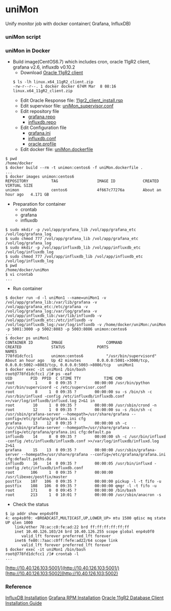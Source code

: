 # uniMon
Unify monitor job with docker container( Grafana, InfluxDB)
 
### uniMon script

 
### uniMon in Docker

* Build image(CentOS6.7) which includes cron, oracle 11gR2 client, grafana v2.6, influxdb v0.10.2
	- Download [Oracle 11gR2 client]()
	```
	$ ls -lh linux.x64_11gR2_client.zip 
	-rw-r--r--. 1 docker docker 674M Mar  8 08:16 linux.x64_11gR2_client.zip
	```
	- Edit Oracle Response file: [11gr2_client_install.rsp](11gr2_client_install.rsp)
	- Edit supervisor file: [uniMon_supervisor.conf](uniMon_supervisor.conf)
	- Edit repository file
		- [grafana.repo](grafana.repo)
		- [influxdb.repo](influxdb.repo)
	- Edit Configuration file 
		- [grafana.ini](grafana.ini)
		- [influxdb.conf](influxdb.conf)
		- [oracle.profile](oracle.profile)
	- Edit docker file: [uniMon.dockerfile](uniMon.dockerfile) 

```
$ pwd
/home/docker
$ docker build --rm -t unimon:centos6 -f uniMon.dockerfile .
...
$ docker images unimon:centos6
REPOSITORY          TAG                 IMAGE ID            CREATED             VIRTUAL SIZE
unimon              centos6             4f667c77276a        About an hour ago   4.171 GB
```

* Preparation for container
	- crontab
	- grafana 
	- influxdb	

```
$ sudo mkdir -p /vol/app/grafana_lib /vol/app/grafana_etc /vol/log/grafana_log
$ sudo chmod 777 /vol/app/grafana_lib /vol/app/grafana_etc /vol/log/grafana_log
$ sudo mkdir -p /vol/app/influxdb_lib /vol/app/influxdb_etc /vol/log/influxdb_log
$ sudo chmod 777 /vol/app/influxdb_lib /vol/app/influxdb_etc /vol/log/influxdb_log
$ pwd
/home/docker/uniMon
$ vi crontab
...

```

* Run container

```
$ docker run -d -l uniMon1 --name=uniMon1 -v /vol/app/grafana_lib:/var/lib/grafana -v /vol/app/grafana_etc:/etc/grafana -v /vol/log/grafana_log:/var/log/grafana -v /vol/app/influxdb_lib:/var/lib/influxdb -v /vol/app/influxdb_etc:/etc/influxdb -v /vol/log/influxdb_log:/var/log/influxdb -v /home/docker/uniMon:/uniMon -p 5001:3000 -p 5002:8083 -p 5003:8086 unimon:centos6
...
$ docker ps uniMon1
CONTAINER ID        IMAGE                   COMMAND                  CREATED             STATUS              PORTS                                                                    NAMES
778fd1dcfcc1        unimon:centos6          "/usr/bin/supervisord"   About an hour ago   Up 42 minutes       0.0.0.0:5001->3000/tcp, 0.0.0.0:5002->8083/tcp, 0.0.0.0:5003->8086/tcp   uniMon1
$ docker exec -it uniMon1 /bin/bash
root@778fd1dcfcc1 /]# ps -eaf
UID        PID  PPID  C STIME TTY          TIME CMD
root         1     0  0 09:35 ?        00:00:00 /usr/bin/python /usr/bin/supervisord -c /etc/supervisor.conf
root         8     1  0 09:35 ?        00:00:00 su -s /bin/sh -c /usr/bin/influxd -config /etc/influxdb/influxdb.conf >>/var/log/influxdb/influxd.log 2>&1 in
root        10     1  0 09:35 ?        00:00:00 /usr/sbin/crond -n
root        12     1  0 09:35 ?        00:00:00 su -s /bin/sh -c /usr/sbin/grafana-server --homepath=/usr/share/grafana --config=/etc/grafana/grafana.ini cfg
grafana     13    12  0 09:35 ?        00:00:00 sh -c /usr/sbin/grafana-server --homepath=/usr/share/grafana --config=/etc/grafana/grafana.ini cfg:default.pa
influxdb    14     8  0 09:35 ?        00:00:00 sh -c /usr/bin/influxd -config /etc/influxdb/influxdb.conf >>/var/log/influxdb/influxd.log 2>&1
grafana     15    13  0 09:35 ?        00:00:00 /usr/sbin/grafana-server --homepath=/usr/share/grafana --config=/etc/grafana/grafana.ini cfg:default.paths.da
influxdb    16    14  0 09:35 ?        00:00:05 /usr/bin/influxd -config /etc/influxdb/influxdb.conf
root       106     1  0 09:35 ?        00:00:00 /usr/libexec/postfix/master
postfix    107   106  0 09:35 ?        00:00:00 pickup -l -t fifo -u
postfix    108   106  0 09:35 ?        00:00:00 qmgr -l -t fifo -u
root       171     0  0 09:45 ?        00:00:00 /bin/bash
root       213     1  0 10:01 ?        00:00:00 /usr/sbin/anacron -s
```

* Check the status

```
$ ip addr show enp4s0f0
4: enp4s0f0: <BROADCAST,MULTICAST,UP,LOWER_UP> mtu 1500 qdisc mq state UP qlen 1000
    link/ether 78:ac:c0:fe:ad:22 brd ff:ff:ff:ff:ff:ff
    inet 10.40.126.103/24 brd 10.40.126.255 scope global enp4s0f0
       valid_lft forever preferred_lft forever
    inet6 fe80::7aac:c0ff:fefe:ad22/64 scope link 
       valid_lft forever preferred_lft forever
$ docker exec -it uniMon1 /bin/bash
root@778fd1dcfcc1 /]# crontab -l
...
```
	   
[http://10.40.126.103:5001/](http://10.40.126.103:5001/)
[http://10.40.126.103:5002](http://10.40.126.103:5002)


### Reference

[InfluxDB Installation](https://docs.influxdata.com/influxdb/v0.8/introduction/installation/)
[Grafana RPM Installation](http://docs.grafana.org/installation/rpm)
[Oracle 11gR2 Database Client Installation Guide](https://docs.oracle.com/cd/E11882_01/install.112/e24322/toc.htm)

